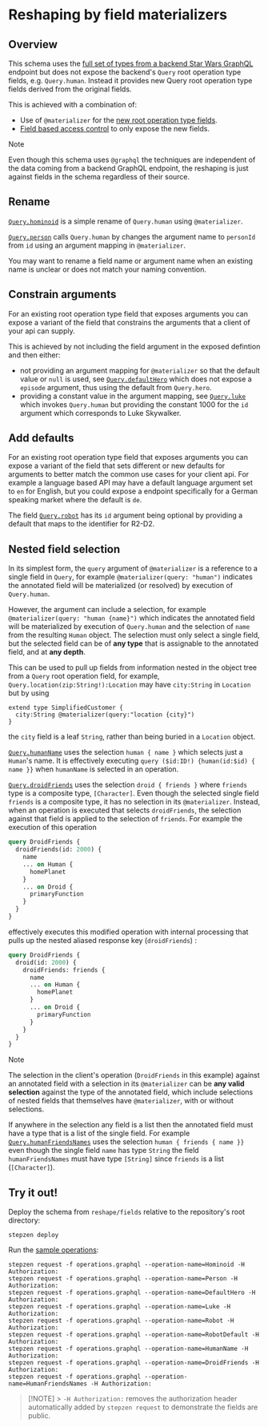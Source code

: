 # Reshaping by field materializers

## Overview

This schema uses the [full set of types from a backend Star Wars GraphQL](starwars/index.graphql) endpoint
but does not expose the backend's `Query` root operation type fields, e.g. `Query.human`.
Instead it provides new Query root operation type fields derived from the original fields.

This is achieved with a combination of:

- Use of `@materializer` for the [new root operation type fields](exposed.graphql).
- [Field based access control](config.yaml) to only expose the new fields.

> [!NOTE]
> Even though this schema uses `@graphql` the techniques are independent of the data coming from a backend GraphQL endpoint, the reshaping is just against fields in the schema regardless of their source.

## Rename

[`Query.hominoid`](exposed.graphql#L2-L5) is a simple rename of `Query.human` using `@materializer`.

[`Query.person`](exposed.graphql#L7-L14) calls `Query.human` by changes the argument name to `personId` from `id` using an argument mapping in `@materializer`.

You may want to rename a field name or argument name when an existing name is unclear or does not match your naming convention.

## Constrain arguments

For an existing root operation type field that exposes arguments you can expose a variant of
the field that constrains the arguments that a client of your api can supply.

This is achieved by not including the field argument in the exposed defintion and then either:

- not providing an argument mapping for `@materializer` so that the default value or `null` is used, see [`Query.defaultHero`](exposed.graphql#L16-L19) which does not expose a `episode` argument, thus using the default from `Query.hero`.
- providing a constant value in the argument mapping, see [`Query.luke`](exposed.graphql#L21-L25) which invokes `Query.human` but providing the constant 1000 for the `id` argument which corresponds to Luke Skywalker.

## Add defaults

For an existing root operation type field that exposes arguments you can expose a variant of
the field that sets different or new defaults for arguments to better match the common use cases for your client api.
For example a language based API may have a default language argument set to `en` for English, but you could expose
a endpoint specifically for a German speaking market where the default is `de`.

The field [`Query.robot`](exposed.graphql#L27-L30) has its `id` argument being optional by providing a default that maps to the identifier for R2-D2.

## Nested field selection

In its simplest form, the `query` argument of `@materializer` is a reference to a single field in `Query`, for example `@materializer(query: "human")` indicates the annotated field will be materialized (or resolved) by execution of `Query.human`.

However, the argument can include a selection, for example `@materializer(query: "human {name}")` which indicates the annotated field will be materialized by execution of `Query.human` and the selection of `name` from the resulting `Human` object. The selection must only select a single field, but the selected field can be of **any type** that is assignable to the annotated field, and at **any depth**.

This can be used to pull up fields from information nested in the object tree from a `Query` root operation field, for example, `Query.location(zip:String!):Location` may have `city:String` in `Location` but by using

```
extend type SimplifiedCustomer {
  city:String @materializer(query:"location {city}")
}
```

the `city` field is a leaf `String`, rather than being buried in a `Location` object.

[`Query.humanName`](exposed.graphql#L32-L35) uses the selection `human { name }` which selects just a `Human`'s name. It is effectively executing `query ($id:ID!) {human(id:$id) { name }}` when `humanName` is selected in an operation.

[`Query.droidFriends`](exposed.graphql#L37-L40) uses the selection `droid { friends }` where `friends` type is a composite type, `[Character]`. Even though the selected single field `friends` is a composite type, it has no selection in its `@materializer`. Instead, when an operation is executed that selects `droidFriends`, the selection against that field is applied to the selection of `friends`. For example the execution of this operation

```graphql
query DroidFriends {
  droidFriends(id: 2000) {
    name
    ... on Human {
      homePlanet
    }
    ... on Droid {
      primaryFunction
    }
  }
}
```

effectively executes this modified operation with internal processing that pulls up the nested aliased response key (`droidFriends`) :

```graphql
query DroidFriends {
  droid(id: 2000) {
    droidFriends: friends {
      name
      ... on Human {
        homePlanet
      }
      ... on Droid {
        primaryFunction
      }
    }
  }
}
```

> [!NOTE]
> The selection in the client's operation (`DroidFriends` in this example) against an annotated field with a selection in its `@materializer` can be **any valid selection** against the type of the annotated field, which include selections of nested fields that themselves have `@materializer`, with or without selections.

If anywhere in the selection any field is a list then the annotated field must have a type that is a list of the single field.
For example [`Query.humanFriendsNames`](exposed.graphql#L42-L46) uses the selection `human { friends { name }}` even though the single field `name` has type `String` the field `humanFriendsNames` must have type `[String]` since `friends` is a list (`[Character]`).

## Try it out!

Deploy the schema from `reshape/fields` relative to the repository's root directory:

```
stepzen deploy
```

Run the [sample operations](operations.graphql):

```
stepzen request -f operations.graphql --operation-name=Hominoid -H Authorization:
stepzen request -f operations.graphql --operation-name=Person -H Authorization:
stepzen request -f operations.graphql --operation-name=DefaultHero -H Authorization:
stepzen request -f operations.graphql --operation-name=Luke -H Authorization:
stepzen request -f operations.graphql --operation-name=Robot -H Authorization:
stepzen request -f operations.graphql --operation-name=RobotDefault -H Authorization:
stepzen request -f operations.graphql --operation-name=HumanName -H Authorization:
stepzen request -f operations.graphql --operation-name=DroidFriends -H Authorization:
stepzen request -f operations.graphql --operation-name=HumanFriendsNames -H Authorization:
```

> [!NOTE] > `-H Authorization:` removes the authorization header automatically added by `stepzen request` to demonstrate the fields are public.
